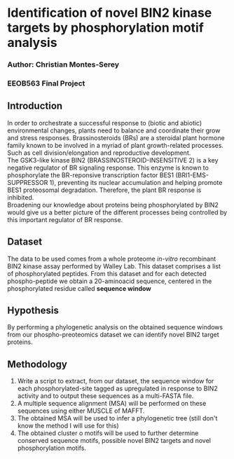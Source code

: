 # Identification of novel BIN2 kinase targets by phosphorylation motif analysis  
### Author: Christian Montes-Serey  
### EEOB563 Final Project  

## Introduction  
In order to orchestrate a successful response to (biotic and abiotic) environmental changes, plants need to balance and coordinate their grow and stress responses.
Brassinosteroids (BRs) are a steroidal plant hormone family known to be involved in a myriad of plant growth-related processes. Such as cell division/elongation and reproductive development.  
The GSK3-like kinase BIN2 (BRASSINOSTEROID-INSENSITIVE 2) is a key negative regulator of BR signaling response. This enzyme is known to phosphorylate the BR-reponsive transcription factor BES1 (BRI1-EMS-SUPPRESSOR 1), preventing its nuclear accumulation and helping promote BES1 proteosomal degradation. Therefore, the plant BR response is inhibited.  
Broadening our knowledge about proteins being phosphorylated by BIN2 would give us a better picture of the different processes being controlled by this important regulator of BR response. 

## Dataset
The data to be used comes from a whole proteome *in-vitro* recombinant BIN2 kinase assay performed by Walley Lab. This dataset comprises a list of phosphorylated peptides. From this dataset and for each detected phospho-peptide we obtain a 20-aminoacid sequence, centered in the phosphorylated residue called **sequence window** 

## Hypothesis
By performing a phylogenetic analysis on the obtained sequence windows from our phospho-preoteomics dataset we can identify novel BIN2 target proteins.  

## Methodology  


1. Write a script to extract, from our dataset, the sequence window for each phosphorylated-site tagged as upregulated in response to BIN2 activity and to output these sequences as a multi-FASTA file. 
2. A multiple sequence alignment (MSA) will be performed on these sequences using either MUSCLE of MAFFT.  
3. The obtained MSA will be used to infer a phylogenetic tree (still don't know the method I will use for this)
4. The obtained cluster o motifs will be used to further determine conserved sequence motifs, possible novel BIN2 targets and novel phosphorylation motifs.

